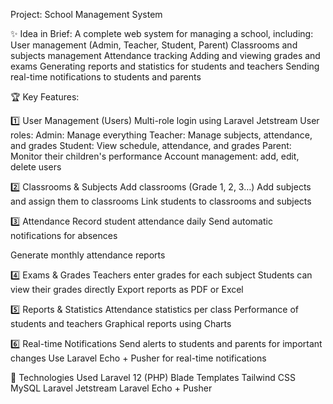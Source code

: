 Project: School Management System

✨ Idea in Brief:
A complete web system for managing a school, including:
User management (Admin, Teacher, Student, Parent)
Classrooms and subjects management
Attendance tracking
Adding and viewing grades and exams
Generating reports and statistics for students and teachers
Sending real-time notifications to students and parents

🏆 Key Features:

1️⃣ User Management (Users)
Multi-role login using Laravel Jetstream
User roles:
Admin: Manage everything
Teacher: Manage subjects, attendance, and grades
Student: View schedule, attendance, and grades
Parent: Monitor their children's performance
Account management: add, edit, delete users

2️⃣ Classrooms & Subjects
Add classrooms (Grade 1, 2, 3…)
Add subjects and assign them to classrooms
Link students to classrooms and subjects

3️⃣ Attendance
Record student attendance daily
Send automatic notifications for absences

Generate monthly attendance reports

4️⃣ Exams & Grades
Teachers enter grades for each subject
Students can view their grades directly
Export reports as PDF or Excel

5️⃣ Reports & Statistics
Attendance statistics per class
Performance of students and teachers
Graphical reports using Charts

6️⃣ Real-time Notifications
Send alerts to students and parents for important changes
Use Laravel Echo + Pusher for real-time notifications

🧰 Technologies Used
Laravel 12 (PHP)
Blade Templates
Tailwind CSS
MySQL
Laravel Jetstream
Laravel Echo + Pusher
